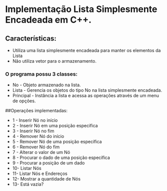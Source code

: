 # Implementação Lista Simplesmente Encadeada em C++.

## Características:<br>
- Utiliza uma lista simplesmente encadeada para manter os elementos da Lista<br>
- Não utiliza vetor para o armazenamento.<br>

### O programa possu 3 classes:<br>
- No - Objeto armazenado na lista.<br>
- Lista - Gerencia os objetos do tipo No na lista simplesmente encadeada.<br>
- Principal - Instância a lista e acessa as operações através de um menu de opções.<br>

##Operações implementadas:<br>
- 1 - Inserir Nó no início<br>
- 2 - Inserir Nó em uma posição especifica<br>
- 3 - Inserir Nó no fim<br>
- 4 - Remover Nó do início<br>
- 5 - Remover Nó de uma posição específica<br>
- 6 - Remover Nó do fim<br>
- 7 - Alterar o valor de um Nó<br>
- 8 - Procurar o dado de uma posição específica<br>
- 9 - Procurar a posição de um dado<br>
- 10- Listar Nós<br>
- 11- Listar Nós e Endereços<br>
- 12- Mostrar a quantidade de Nós<br>
- 13- Está vazia?<br>